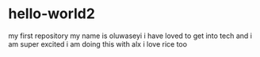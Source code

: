 # hello-world2
my first repository
my name is oluwaseyi
i have loved to get into tech and i am super excited i am doing this with alx
i love rice too

